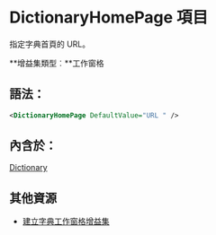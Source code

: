 
# <a name="dictionaryhomepage-element"></a>DictionaryHomePage 項目
指定字典首頁的 URL。

 **增益集類型︰**工作窗格


## <a name="syntax:"></a>語法：


```XML
<DictionaryHomePage DefaultValue="URL " />
```


## <a name="contained-in:"></a>內含於：

[Dictionary](../../reference/manifest/dictionary.md)


## <a name="additional-resources"></a>其他資源



- [建立字典工作窗格增益集](../../docs/word/dictionary-task-pane-add-ins.md)
    
